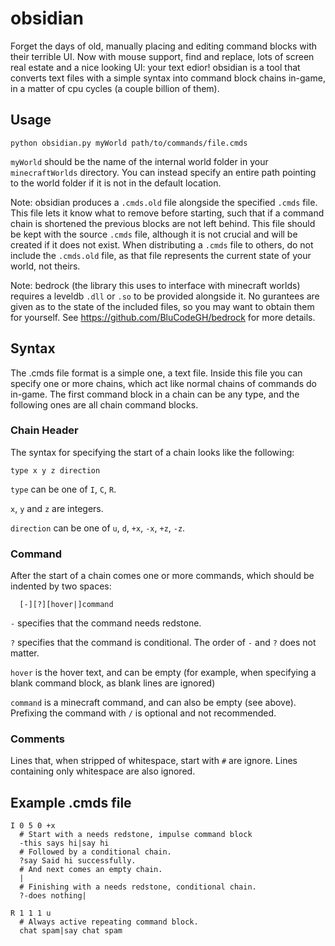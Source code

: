 # obsidian
Forget the days of old, manually placing and editing command blocks with their terrible UI. Now with mouse support, find and replace, lots of screen real estate and a nice looking UI: your text edior! obsidian is a tool that converts text files with a simple syntax into command block chains in-game, in a matter of cpu cycles (a couple billion of them).

## Usage
`python obsidian.py myWorld path/to/commands/file.cmds`

`myWorld` should be the name of the internal world folder in your `minecraftWorlds` directory. You can instead specify an entire path pointing to the world folder if it is not in the default location.

Note: obsidian produces a `.cmds.old` file alongside the specified `.cmds` file. This file lets it know what to remove before starting, such that if a command chain is shortened the previous blocks are not left behind. This file should be kept with the source `.cmds` file, although it is not crucial and will be created if it does not exist. When distributing a `.cmds` file to others, do not include the `.cmds.old` file, as that file represents the current state of your world, not theirs.

Note: bedrock (the library this uses to interface with minecraft worlds) requires a leveldb `.dll` or `.so` to be provided alongside it. No gurantees are given as to the state of the included files, so you may want to obtain them for yourself. See https://github.com/BluCodeGH/bedrock for more details.

## Syntax
The .cmds file format is a simple one, a text file. Inside this file you can specify one or more chains, which act like normal chains of commands do in-game. The first command block in a chain can be any type, and the following ones are all chain command blocks.

### Chain Header
The syntax for specifying the start of a chain looks like the following:
```
type x y z direction
```
`type` can be one of `I`, `C`, `R`.

`x`, `y` and `z` are integers.

`direction` can be one of `u`, `d`, `+x`, `-x`, `+z`, `-z`.

### Command 
After the start of a chain comes one or more commands, which should be indented by two spaces:
```
  [-][?][hover|]command
```
`-` specifies that the command needs redstone.

`?` specifies that the command is conditional. The order of `-` and `?` does not matter.

`hover` is the hover text, and can be empty (for example, when specifying a blank command block, as blank lines are ignored)

`command` is a minecraft command, and can also be empty (see above). Prefixing the command with `/` is optional and not recommended.

### Comments
Lines that, when stripped of whitespace, start with `#` are ignore. Lines containing only whitespace are also ignored.

## Example .cmds file
```
I 0 5 0 +x
  # Start with a needs redstone, impulse command block
  -this says hi|say hi
  # Followed by a conditional chain.
  ?say Said hi successfully.
  # And next comes an empty chain.
  |
  # Finishing with a needs redstone, conditional chain.
  ?-does nothing|

R 1 1 1 u
  # Always active repeating command block.
  chat spam|say chat spam
```
